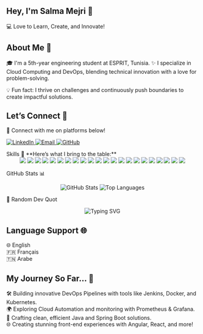 ## **Hey, I'm Salma Mejri 👋**
💻 Love to Learn, Create, and Innovate!

## **About Me 🚀**
🎓 I'm a 5th-year engineering student at ESPRIT, Tunisia.
✨ I specialize in Cloud Computing and DevOps, blending technical innovation with a love for problem-solving.

💡 Fun fact: I thrive on challenges and continuously push boundaries to create impactful solutions.

## **Let’s Connect 🌟**
🔗 Connect with me on platforms below!

<p> <a href="https://www.linkedin.com/in/salma-mejri-1195381b3/"> <img src="https://img.shields.io/badge/-LinkedIn-0077B5?style=for-the-badge&logo=linkedin&logoColor=white" alt="LinkedIn"> </a> <a href="mailto:mejrisalma01@gmail.com"> <img src="https://img.shields.io/badge/-Email-D14836?style=for-the-badge&logo=gmail&logoColor=white" alt="Email"> </a> <a href="https://github.com/SalmaMj"> <img src="https://img.shields.io/badge/-GitHub-181717?style=for-the-badge&logo=github&logoColor=white" alt="GitHub"> </a> </p>
Skills
🎨 **Here’s what I bring to the table:**
<div align="center">
    <img src="https://img.shields.io/badge/-Java-007396?style=for-the-badge&logo=java&logoColor=white">
    <img src="https://img.shields.io/badge/-Spring%20Boot-6DB33F?style=for-the-badge&logo=spring-boot&logoColor=white">
    <img src="https://img.shields.io/badge/-Angular-DD0031?style=for-the-badge&logo=angular&logoColor=white">
    <img src="https://img.shields.io/badge/-React-61DAFB?style=for-the-badge&logo=react&logoColor=white">
    <img src="https://img.shields.io/badge/-Docker-2496ED?style=for-the-badge&logo=docker&logoColor=white">
    <img src="https://img.shields.io/badge/-Kubernetes-326CE5?style=for-the-badge&logo=kubernetes&logoColor=white">
    <img src="https://img.shields.io/badge/-Jenkins-D24939?style=for-the-badge&logo=jenkins&logoColor=white">
    <img src="https://img.shields.io/badge/-Power%20BI-F2C811?style=for-the-badge&logo=power-bi&logoColor=black">
    <img src="https://img.shields.io/badge/-Prometheus-E6522C?style=for-the-badge&logo=prometheus&logoColor=white">
    <img src="https://img.shields.io/badge/-Grafana-F46800?style=for-the-badge&logo=grafana&logoColor=white">
    <img src="https://img.shields.io/badge/-MySQL-4479A1?style=for-the-badge&logo=mysql&logoColor=white">
    <img src="https://img.shields.io/badge/-MongoDB-47A248?style=for-the-badge&logo=mongodb&logoColor=white">
    <img src="https://img.shields.io/badge/-SonarQube-4E9BCD?style=for-the-badge&logo=sonarqube&logoColor=white">
    <img src="https://img.shields.io/badge/-Maven-C71A36?style=for-the-badge&logo=apache-maven&logoColor=white">
    <img src="https://img.shields.io/badge/-AWS-232F3E?style=for-the-badge&logo=amazon-aws&logoColor=white">
    <img src="https://img.shields.io/badge/-Azure-0089D6?style=for-the-badge&logo=microsoft-azure&logoColor=white">
    <img src="https://img.shields.io/badge/-Trivy-5B3D4A?style=for-the-badge&logo=docker&logoColor=white">
    <img src="https://img.shields.io/badge/-Symfony-000000?style=for-the-badge&logo=symfony&logoColor=white">
    <img src="https://img.shields.io/badge/-Android%20Studio-3DDC84?style=for-the-badge&logo=android&logoColor=white">
    <img src="https://img.shields.io/badge/-Power%20Automate-0078D4?style=for-the-badge&logo=microsoft-power-automate&logoColor=white">
    <img src="https://img.shields.io/badge/-Power%20Pages-0078D4?style=for-the-badge&logo=microsoft-powerpages&logoColor=white">
    <img src="https://img.shields.io/badge/-SharePoint-0078D4?style=for-the-badge&logo=microsoft-sharepoint&logoColor=white">
</div>



GitHub Stats 📊 
<p align="center"> <img src="https://github-readme-stats.vercel.app/api?username=SalmaMj&show_icons=true&theme=radical" alt="GitHub Stats"> <img src="https://github-readme-stats.vercel.app/api/top-langs/?username=SalmaMj&layout=compact&theme=radical" alt="Top Languages"> </p>
🎨 Random Dev Quot
<p align="center">
  <img src="https://readme-typing-svg.demolab.com?font=Fira+Code&size=25&pause=1000&color=F759B6&width=1443&lines=%E2%80%9CThe+only+way+to+do+great+work+is+to+love+what+you+do.%E2%80%9D;-%E2%80%93+Steve+Jobs" alt="Typing SVG" />
</p>

</p>

## **Language Support 🌐**
🌐 English  
🇫🇷 Français  
🇹🇳 Arabe

## **My Journey So Far... 🌟**
🛠️ Building innovative DevOps Pipelines with tools like Jenkins, Docker, and Kubernetes.  
🌍 Exploring Cloud Automation and monitoring with Prometheus & Grafana.  
🔧 Crafting clean, efficient Java and Spring Boot solutions.  
🌐 Creating stunning front-end experiences with Angular, React, and more!
